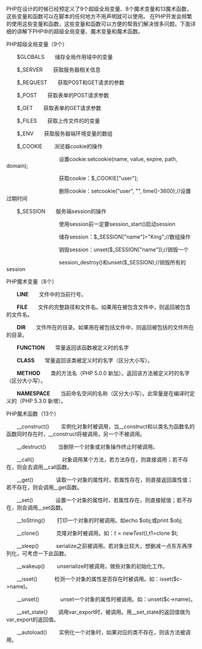 
PHP在设计的时候已经预定义了9个超级全局变量、8个魔术变量和13魔术函数，这些变量和函数可以在脚本的任何地方不用声明就可以使用。 在PHP开发会频繁的使用这些变量和函数，这些变量和函数可以方便的帮我们解决很多问题。下面详细的讲解下PHP中的超级全局变量、魔术变量和魔术函数。

PHP超级全局变量（9个）

　　$GLOBALS　　储存全局作用域中的变量

　　$_SERVER　　获取服务器相关信息

　　$_REQUEST　　获取POST和GET请求的参数

　　$_POST　　获取表单的POST请求参数

　　$_GET　　获取表单的GET请求参数

　　$_FILES　　获取上传文件的的变量

　　$_ENV　　获取服务器端环境变量的数组

　　$_COOKIE　　  浏览器cookie的操作

　　　　　　　　　　设置cookie:setcookie(name, value, expire, path, domain);

　　　　　　　　　　获取cookie：$_COOKIE["user"];

　　　　　　　　　　删除cookie：setcookie("user", "", time()-3600);//设置过期时间

　　$_SESSION　　服务端session的操作

　　　　　　　　　　使用session前一定要session_start()启动session

　　　　　　　　　　储存session：$_SESSION["name"]="King";//数组操作

　　　　　　　　　　销毁session：unset($_SESSION["name"]);//销毁一个

　　　　　　　　　　session_destroy()和unset($_SESSION);//销毁所有的session



PHP魔术变量（8个）

　　__LINE__　　文件中的当前行号。

　　__FILE__　　文件的完整路径和文件名。如果用在被包含文件中，则返回被包含的文件名。

　　__DIR__　　文件所在的目录。如果用在被包括文件中，则返回被包括的文件所在的目录。

　　__FUNCTION__　　常量返回该函数被定义时的名字

　　__CLASS__　　常量返回该类被定义时的名字（区分大小写）。

　　__METHOD__　　类的方法名（PHP 5.0.0 新加）。返回该方法被定义时的名字（区分大小写）。

　　__NAMESPACE__　　当前命名空间的名称（区分大小写）。此常量是在编译时定义的（PHP 5.3.0 新增）。



PHP魔术函数（13个）

　　__construct()　　 实例化对象时被调用，当__construct和以类名为函数名的函数同时存在时，__construct将被调用，另一个不被调用。

　　__destruct()　　  当删除一个对象或对象操作终止时被调用。

　　__call()　　　　　 对象调用某个方法，若方法存在，则直接调用；若不存在，则会去调用__call函数。

　　__get()　　　　   读取一个对象的属性时，若属性存在，则直接返回属性值；若不存在，则会调用__get函数。

　　__set()　　　　    设置一个对象的属性时，若属性存在，则直接赋值；若不存在，则会调用__set函数。

　　__toString()　　  打印一个对象的时被调用。如echo $obj;或print $obj;

　　__clone()　　　    克隆对象时被调用。如：$t=new Test();$t1=clone $t;

　　__sleep()　　　    serialize之前被调用。若对象比较大，想删减一点东东再序列化，可考虑一下此函数。

　　__wakeup()　　   unserialize时被调用，做些对象的初始化工作。

　　__isset()　　　    检测一个对象的属性是否存在时被调用。如：isset($c->name)。

　　__unset()　　　　unset一个对象的属性时被调用。如：unset($c->name)。

　　__set_state()　　调用var_export时，被调用。用__set_state的返回值做为var_export的返回值。

　　__autoload()　　  实例化一个对象时，如果对应的类不存在，则该方法被调用。
